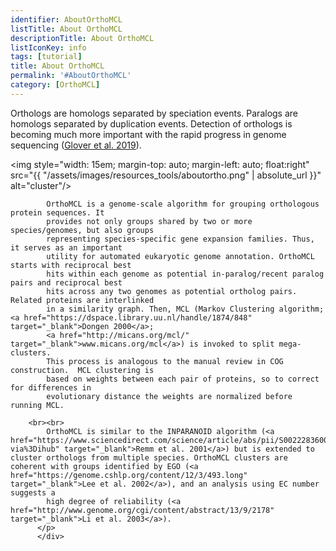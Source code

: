 ```yaml
---
identifier: AboutOrthoMCL
listTitle: About OrthoMCL
descriptionTitle: About OrthoMCL
listIconKey: info
tags: [tutorial]
title: About OrthoMCL
permalink: '#AboutOrthoMCL'
category: [OrthoMCL]
---
```

<div style="margin: auto; max-width: 51em;">
<p>
            Orthologs are homologs separated by speciation events.  Paralogs are homologs separated
            by duplication events. Detection of orthologs is becoming much more important with the
            rapid progress in genome sequencing (<a href="https://academic.oup.com/mbe/article/36/10/2157/5523206" target="_blank">Glover et al. 2019</a>).<br>
         
<img style="width: 15em; margin-top: auto; margin-left: auto; float:right" src="{{ "/assets/images/resources_tools/aboutortho.png" | absolute_url }}" alt="cluster"/><br/>
        
            OrthoMCL is a genome-scale algorithm for grouping orthologous protein sequences. It
            provides not only groups shared by two or more species/genomes, but also groups
            representing species-specific gene expansion families. Thus, it serves as an important
            utility for automated eukaryotic genome annotation. OrthoMCL starts with reciprocal best
            hits within each genome as potential in-paralog/recent paralog pairs and reciprocal best
            hits across any two genomes as potential ortholog pairs.  Related proteins are interlinked
            in a similarity graph. Then, MCL (Markov Clustering algorithm; <a href="https://dspace.library.uu.nl/handle/1874/848" target="_blank">Dongen 2000</a>;
            <a href="http://micans.org/mcl/" target="_blank">www.micans.org/mcl</a>) is invoked to split mega-clusters.
            This process is analogous to the manual review in COG construction.  MCL clustering is
            based on weights between each pair of proteins, so to correct for differences in
            evolutionary distance the weights are normalized before running MCL.
          
        <br><br>
            OrthoMCL is similar to the INPARANOID algorithm (<a href="https://www.sciencedirect.com/science/article/abs/pii/S0022283600951970?via%3Dihub" target="_blank">Remm et al. 2001</a>) but is extended to cluster orthologs from multiple species. OrthoMCL clusters are coherent with groups identified by EGO (<a href="https://genome.cshlp.org/content/12/3/493.long" target="_blank">Lee et al. 2002</a>), and an analysis using EC number suggests a
            high degree of reliability (<a href="http://www.genome.org/cgi/content/abstract/13/9/2178" target="_blank">Li et al. 2003</a>).
          </p>  
          </div>